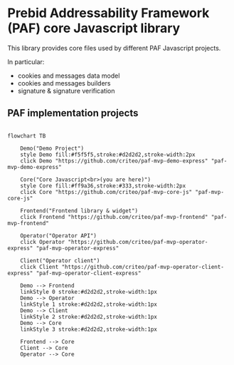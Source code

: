 # Prebid Addressability Framework (PAF) core Javascript library

This library provides core files used
by different PAF Javascript projects.

In particular:
- cookies and messages data model
- cookies and messages builders
- signature & signature verification

## PAF implementation projects
```mermaid

flowchart TB

    Demo("Demo Project")
    style Demo fill:#f5f5f5,stroke:#d2d2d2,stroke-width:2px
    click Demo "https://github.com/criteo/paf-mvp-demo-express" "paf-mvp-demo-express"
    
    Core("Core Javascript<br>(you are here)")
    style Core fill:#ff9a36,stroke:#333,stroke-width:2px
    click Core "https://github.com/criteo/paf-mvp-core-js" "paf-mvp-core-js"
    
    Frontend("Frontend library & widget")
    click Frontend "https://github.com/criteo/paf-mvp-frontend" "paf-mvp-frontend"
    
    Operator("Operator API")
    click Operator "https://github.com/criteo/paf-mvp-operator-express" "paf-mvp-operator-express"
    
    Client("Operator client")
    click Client "https://github.com/criteo/paf-mvp-operator-client-express" "paf-mvp-operator-client-express"
    
    Demo --> Frontend
    linkStyle 0 stroke:#d2d2d2,stroke-width:1px
    Demo --> Operator
    linkStyle 1 stroke:#d2d2d2,stroke-width:1px
    Demo --> Client
    linkStyle 2 stroke:#d2d2d2,stroke-width:1px
    Demo --> Core
    linkStyle 3 stroke:#d2d2d2,stroke-width:1px
    
    Frontend --> Core
    Client --> Core
    Operator --> Core

```
